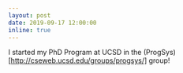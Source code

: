 ```yaml
---
layout: post
date: 2019-09-17 12:00:00
inline: true
---
```


I started my PhD Program at UCSD in the (ProgSys)[http://cseweb.ucsd.edu/groups/progsys/] group!
